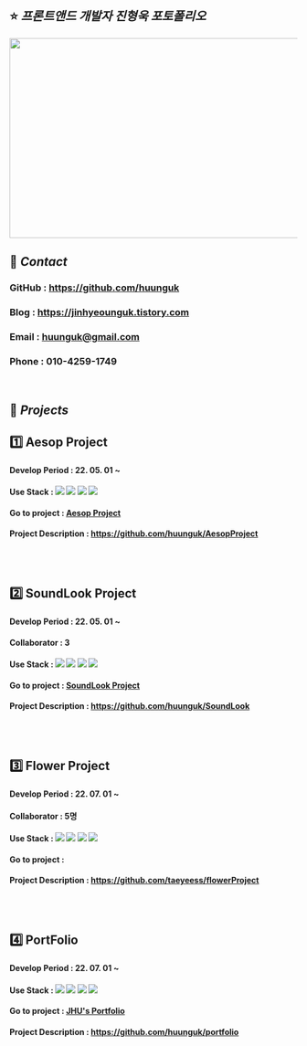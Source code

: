 ## ⭐ _프론트앤드 개발자 진형욱 포토폴리오_
<img src="https://user-images.githubusercontent.com/100752008/177001479-896920c6-8534-4b59-aa04-0f54f29ae473.jpg" width=600 height=350>

<br>

## 📲 _Contact_
### GitHub : <https://github.com/huunguk> <br>
### Blog : <https://jinhyeounguk.tistory.com> <br>
### Email : huunguk@gmail.com <br>
### Phone : 010-4259-1749 <br>

<br>

## 📌 _Projects_ 
## 1️⃣ Aesop Project
#### Develop Period : 22. 05. 01 ~ <br>
#### Use Stack : <img src="https://img.shields.io/badge/Figma-F24E1E?style=for-the-badg=flat-square&logo=Figma&logoColor=white"/> <img src="https://img.shields.io/badge/Html-E34F26?style=for-the-badg=flat-square&logo=Html5&logoColor=white"/> <img src="https://img.shields.io/badge/Css-1572B6?style=for-the-badg=flat-square&logo=Css3&logoColor=white"/> <img src="https://img.shields.io/badge/Javascript-F7DF1E?style=for-the-badg=flat-square&logo=Javascript&logoColor=white"/>  
#### Go to project : [Aesop Project](https://huunguk.github.io/AesopProject/)
#### Project Description : <https://github.com/huunguk/AesopProject>
  <br>
  <br>

## 2️⃣ SoundLook Project
#### Develop Period : 22. 05. 01 ~ <br>
#### Collaborator : 3<br>
#### Use Stack : <img src="https://img.shields.io/badge/Figma-F24E1E?style=for-the-badg=flat-square&logo=Figma&logoColor=white"/> <img src="https://img.shields.io/badge/Html-E34F26?style=for-the-badg=flat-square&logo=Html5&logoColor=white"/> <img src="https://img.shields.io/badge/Css-1572B6?style=for-the-badg=flat-square&logo=Css3&logoColor=white"/> <img src="https://img.shields.io/badge/Javascript-F7DF1E?style=for-the-badg=flat-square&logo=Javascript&logoColor=white"/>
  
#### Go to project : [SoundLook Project](https://huunguk.github.io/SoundLook/)
#### Project Description : <https://github.com/huunguk/SoundLook>
  <br>
  <br>

## 3️⃣ Flower Project 
#### Develop Period : 22. 07. 01 ~ <br>
#### Collaborator : 5명<br>
#### Use Stack : <img src="https://img.shields.io/badge/Figma-F24E1E?style=for-the-badg=flat-square&logo=Figma&logoColor=white"/> <img src="https://img.shields.io/badge/Html-E34F26?style=for-the-badg=flat-square&logo=Html5&logoColor=white"/> <img src="https://img.shields.io/badge/Css-1572B6?style=for-the-badg=flat-square&logo=Css3&logoColor=white"/> <img src="https://img.shields.io/badge/Javascript-F7DF1E?style=for-the-badg=flat-square&logo=Javascript&logoColor=white"/>
  
#### Go to project : 
#### Project Description : <https://github.com/taeyeess/flowerProject>
  <br>
  <br>
  
## 4️⃣ PortFolio 
#### Develop Period : 22. 07. 01 ~ <br>
#### Use Stack : <img src="https://img.shields.io/badge/Figma-F24E1E?style=for-the-badg=flat-square&logo=Figma&logoColor=white"/> <img src="https://img.shields.io/badge/Html-E34F26?style=for-the-badg=flat-square&logo=Html5&logoColor=white"/> <img src="https://img.shields.io/badge/Css-1572B6?style=for-the-badg=flat-square&logo=Css3&logoColor=white"/> <img src="https://img.shields.io/badge/Javascript-F7DF1E?style=for-the-badg=flat-square&logo=Javascript&logoColor=white"/>
  
#### Go to project : [JHU's Portfolio](https://huunguk.github.io/portfolio/)
#### Project Description : <https://github.com/huunguk/portfolio>
